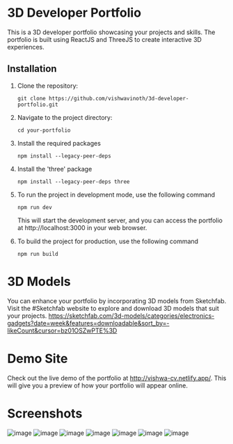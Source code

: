 # 3D Developer Portfolio

This is a 3D developer portfolio showcasing your projects and skills. The portfolio is built using ReactJS and ThreeJS to create interactive 3D experiences.

## Installation

1. Clone the repository:
   ```shell
   git clone https://github.com/vishwavinoth/3d-developer-portfolio.git
   
2. Navigate to the project directory:
   ```shell
   cd your-portfolio

3. Install the required packages
   ```shell
   npm install --legacy-peer-deps
   
4. Install the 'three' package
   ```shell
   npm install --legacy-peer-deps three

5. To run the project in development mode, use the following command
   ```shell
   npm run dev
   ```
   This will start the development server, and you can access the portfolio at http://localhost:3000 in your web browser.
   
6. To build the project for production, use the following command
   ```shell
   npm run build

# 3D Models
You can enhance your portfolio by incorporating 3D models from Sketchfab. Visit the #Sketchfab website to explore and download 3D models that suit your projects.
https://sketchfab.com/3d-models/categories/electronics-gadgets?date=week&features=downloadable&sort_by=-likeCount&cursor=bz01OSZwPTE%3D


# Demo Site
Check out the live demo of the portfolio at http://vishwa-cv.netlify.app/. This will give you a preview of how your portfolio will appear online.

# Screenshots
![image](https://user-images.githubusercontent.com/66408627/236393203-ee97ccd6-da71-42a9-af5a-6a9dc4f5b761.png)
![image](https://user-images.githubusercontent.com/66408627/236393229-eea886ab-c985-451d-bbd4-6ac068a6876b.png)
![image](https://user-images.githubusercontent.com/66408627/236393258-363c7f8b-f156-49d9-b5f8-6792a61e1f5f.png)
![image](https://user-images.githubusercontent.com/66408627/236393278-722b553c-2672-4cf3-9238-798b45d7faea.png)
![image](https://user-images.githubusercontent.com/66408627/236393293-1b0c6d58-5da0-4870-a424-89c4d78c07c4.png)
![image](https://user-images.githubusercontent.com/66408627/236393310-fae29562-0d98-49b6-ae7a-18957f6ef5eb.png)
![image](https://user-images.githubusercontent.com/66408627/236393315-8291ac55-5f1d-4d1c-b834-8e09cec7309e.png)

